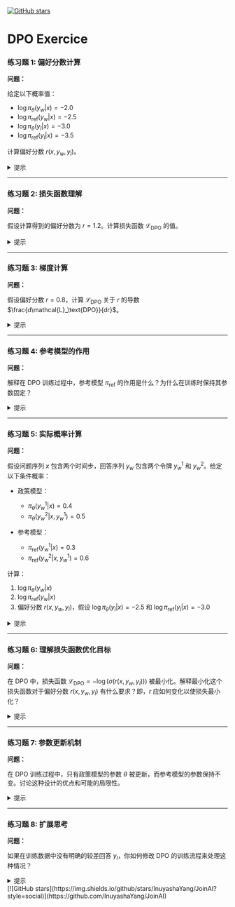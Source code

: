 [![GitHub stars](https://img.shields.io/github/stars/InuyashaYang/JoinAI?style=social)](https://github.com/InuyashaYang/JoinAI)

# DPO Exercice


### 练习题 1: 偏好分数计算

**问题：**

给定以下概率值：

- $\log \pi_\theta(y_w|x) = -2.0$
- $\log \pi_\text{ref}(y_w|x) = -2.5$
- $\log \pi_\theta(y_l|x) = -3.0$
- $\log \pi_\text{ref}(y_l|x) = -3.5$

计算偏好分数 $r(x,y_w,y_l)$。

<details>
<summary>提示</summary>

使用定义：

$$
r(x,y_w,y_l) = \left[\log \pi_\theta(y_w|x) - \log \pi_\text{ref}(y_w|x)\right] - \left[\log \pi_\theta(y_l|x) - \log \pi_\text{ref}(y_l|x)\right]
$$

代入给定的值：

$$
r = (-2.0 - (-2.5)) - (-3.0 - (-3.5)) = (0.5) - (0.5) = 0
$$

</details>

---

### 练习题 2: 损失函数理解

**问题：**

假设计算得到的偏好分数为 $r = 1.2$。计算损失函数 $\mathcal{L}_\text{DPO}$ 的值。

<details>
<summary>提示</summary>

损失函数定义为：

$$
\mathcal{L}_\text{DPO} = -\log(\sigma(r))
$$

其中 $\sigma(r) = \frac{1}{1 + e^{-r}}$ 是 sigmoid 函数。

首先计算 $\sigma(1.2)$：

$$
\sigma(1.2) = \frac{1}{1 + e^{-1.2}} \approx 0.7685
$$

然后：

$$
\mathcal{L}_\text{DPO} = -\log(0.7685) \approx 0.263
$$

</details>

---

### 练习题 3: 梯度计算

**问题：**

假设偏好分数 $r = 0.8$，计算 $\mathcal{L}_\text{DPO}$ 关于 $r$ 的导数 $\frac{d\mathcal{L}_\text{DPO}}{dr}$。

<details>
<summary>提示</summary>

损失函数：

$$
\mathcal{L}_\text{DPO} = -\log(\sigma(r))
$$

首先，计算 $\sigma(r)$ 的导数：

$$
\frac{d\sigma(r)}{dr} = \sigma(r)(1 - \sigma(r))
$$

利用链式法则：

$$
\frac{d\mathcal{L}_\text{DPO}}{dr} = -\frac{1}{\sigma(r)} \cdot \sigma(r)(1 - \sigma(r)) = -(1 - \sigma(r))
$$

所以：

$$
\frac{d\mathcal{L}_\text{DPO}}{dr} = \sigma(r) - 1
$$

具体计算：

$$
\sigma(0.8) = \frac{1}{1 + e^{-0.8}} \approx 0.689974
$$

因此：

$$
\frac{d\mathcal{L}_\text{DPO}}{dr} \approx 0.689974 - 1 = -0.310026
$$

</details>

---

### 练习题 4: 参考模型的作用

**问题：**

解释在 DPO 训练过程中，参考模型 $\pi_\text{ref}$ 的作用是什么？为什么在训练时保持其参数固定？

<details>
<summary>提示</summary>

参考模型 $\pi_\text{ref}$ 作为一个固定的基准，提供了一个稳定的标准来比较政策模型 $\pi_\theta$ 的输出。这种设计有助于：

1. **正则化效果**：防止政策模型偏离参考模型过远，保持训练的稳定性。
2. **基线对比**：通过比较 $\pi_\theta$ 和 $\pi_\text{ref}$ 的概率，衡量政策模型在偏好优化中的改进。
3. **减少训练不稳定性**：固定参考模型的参数避免在训练过程中引入额外的变化，从而简化优化过程。

保持参考模型参数固定，确保其作为一个稳定的标准，不受政策模型更新的影响，从而为政策模型的优化提供一致的对比基础。

</details>

---



### 练习题 5: 实际概率计算

**问题：**

假设问题序列 $x$ 包含两个时间步，回答序列 $y_w$ 包含两个令牌 $y_w^1$ 和 $y_w^2$。给定以下条件概率：

- 政策模型：
  - $\pi_\theta(y_w^1|x) = 0.4$
  - $\pi_\theta(y_w^2|x, y_w^1) = 0.5$

- 参考模型：
  - $\pi_\text{ref}(y_w^1|x) = 0.3$
  - $\pi_\text{ref}(y_w^2|x, y_w^1) = 0.6$

计算：
1. $\log \pi_\theta(y_w|x)$
2. $\log \pi_\text{ref}(y_w|x)$
3. 偏好分数 $r(x,y_w,y_l)$，假设 $\log \pi_\theta(y_l|x) = -2.5$ 和 $\log \pi_\text{ref}(y_l|x) = -3.0$

<details>
<summary>提示</summary>

**1. 计算 $\log \pi_\theta(y_w|x)$：**

$$
\pi_\theta(y_w|x) = \pi_\theta(y_w^1|x) \cdot \pi_\theta(y_w^2|x, y_w^1) = 0.4 \times 0.5 = 0.2
$$

$$
\log \pi_\theta(y_w|x) = \log 0.2 \approx -1.6094
$$

**2. 计算 $\log \pi_\text{ref}(y_w|x)$：**

$$
\pi_\text{ref}(y_w|x) = \pi_\text{ref}(y_w^1|x) \cdot \pi_\text{ref}(y_w^2|x, y_w^1) = 0.3 \times 0.6 = 0.18
$$

$$
\log \pi_\text{ref}(y_w|x) = \log 0.18 \approx -1.7148
$$

**3. 计算偏好分数 $r(x,y_w,y_l)$：**

使用偏好分数的定义：

$$
r = \left[\log \pi_\theta(y_w|x) - \log \pi_\text{ref}(y_w|x)\right] - \left[\log \pi_\theta(y_l|x) - \log \pi_\text{ref}(y_l|x)\right]
$$

代入数值：

$$
r = (-1.6094 - (-1.7148)) - (-2.5 - (-3.0)) = (0.1054) - (0.5) = -0.3946
$$

</details>

---

### 练习题 6: 理解损失函数优化目标

**问题：**

在 DPO 中，损失函数 $\mathcal{L}_\text{DPO} = -\log(\sigma(r(x,y_w,y_l)))$ 被最小化。解释最小化这个损失函数对于偏好分数 $r(x,y_w,y_l)$ 有什么要求？即，$r$ 应如何变化以使损失最小化？

<details>
<summary>提示</summary>

损失函数：

$$
\mathcal{L}_\text{DPO} = -\log(\sigma(r))
$$

其中 $\sigma(r)$ 是 sigmoid 函数，范围在 $(0, 1)$。

要最小化 $\mathcal{L}_\text{DPO}$，需要最大化 $\log(\sigma(r))$，这相当于最大化 $\sigma(r)$。

因为 $\sigma(r)$ 随着 $r$ 的增加而增加（$\sigma(r) \to 1$ 当 $r \to \infty$），最小化损失函数要求偏好分数 $r$ 趋向于更大的正值。

具体来说：

- 当 $r$ 增加时，$\sigma(r)$ 增加，$\log(\sigma(r))$ 增加，因此 $-\log(\sigma(r))$ 减少。
- 反之，当 $r$ 减少时，$\sigma(r)$ 减少，$\log(\sigma(r))$ 减少，导致损失增加。

因此，优化目标要求 $r(x,y_w,y_l)$ 趋向于尽可能大的正值，从而使政策模型更倾向于生成较好的回答 $y_w$ 而非较差的回答 $y_l$。

</details>

---

### 练习题 7: 参数更新机制

**问题：**

在 DPO 训练过程中，只有政策模型的参数 $\theta$ 被更新，而参考模型的参数保持不变。讨论这种设计的优点和可能的局限性。

<details>
<summary>提示</summary>

**优点：**

1. **稳定性**：固定参考模型的参数提供了一个稳定的基准，避免在训练过程中参考模型的变化引入不稳定性。
2. **简化优化**：只需优化政策模型，减少了训练的复杂性和计算资源的需求。
3. **防止模式崩溃**：固定参考模型可以防止政策模型过度拟合或偏离合理的生成分布。

**可能的局限性：**

1. **参考模型过时**：如果参考模型的能力有限或与当前任务需求不匹配，可能限制政策模型的优化效果。
2. **缺乏适应性**：在动态环境中，固定参考模型可能无法适应新的数据模式或偏好变化。
3. **依赖参考模型质量**：政策模型的优化效果高度依赖于参考模型的质量和覆盖范围，如果参考模型表现不佳，可能影响最终结果。

</details>

---

### 练习题 8: 扩展思考

**问题：**

如果在训练数据中没有明确的较差回答 $y_l$，你如何修改 DPO 的训练流程来处理这种情况？

<details>
<summary>提示</summary>

缺少明确的较差回答时，可以采取以下几种方法：

1. **负采样（Negative Sampling）**：
   - 随机选择政策模型生成的其他回答作为较差回答 $y_l$。
   - 确保这些回答与较好回答 $y_w$ 在质量上有一定差异。

2. **对比学习（Contrastive Learning）**：
   - 创建对比对，其中较好回答与较差回答形成正负样本对。
   - 利用对比损失函数增强模型对好回答的偏好。

3. **生成较差回答**：
   - 使用参考模型或其他生成模型专门生成质量较低的回答作为 $y_l$。
   - 设计方法确保生成的 $y_l$ 符合“较差”的定义。

4. **使用启发式规则**：
   - 根据一定规则（如回答长度、复杂度、语法错误等）筛选或修改回答以生成较差回答。

5. **利用未标注数据中的负面示例**：
   - 从现有数据中提取自然存在的负面回答，作为 $y_l$。

6. **半监督学习**：
   - 结合少量标注的较差回答与大量未标注数据，通过半监督学习方法扩展较差回答的集合。

这些方法可以帮助在缺乏明确标注的较差回答时，依然有效地训练政策模型，提高其生成高质量回答的能力。

</details>
[![GitHub stars](https://img.shields.io/github/stars/InuyashaYang/JoinAI?style=social)](https://github.com/InuyashaYang/JoinAI)